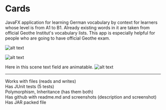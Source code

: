 # Cards
JavaFX application for learning German vocabulary by context for learners whose level is from A1 to B1. Already existing words in it are taken from official Geothe Institut's vocabulary lists. This app is especially helpful for people who are going to have official Geothe exam.

![alt text](https://sun9-18.userapi.com/impg/ZiTMTFZaKYuszR-aJ3W01PnaESHEraTFXpcmwA/ybZKPC1UIgk.jpg?size=2560x1379&quality=96&proxy=1&sign=7d62495467dcd6d86209086ada09b356)

![alt text](https://sun9-16.userapi.com/impg/ybCZ562ETn1geSW2rSY5aN_ucR5_iK15_gvjoA/GmXkmbebrQI.jpg?size=2560x1428&quality=96&proxy=1&sign=92844e658c9114fdba88539c986164b0)

Here in this scene text field are animatable. 
![alt text](https://sun9-59.userapi.com/impg/2x827GKvc_5pMJsVebrUsQTeOwprwm3HLeRRmw/T0F7PZj8txI.jpg?size=2560x1377&quality=96&proxy=1&sign=5bd305ca099704651b1afaf879187b60)

<hr>
Works with files (reads and writes) <br>
Has JUnit tests (5 tests)<br>
Polymorphism, Inheritance (has them both)<br>
Has github with readme.md and screenshots (description and screenshot)<br>
Has JAR packed file <br>
